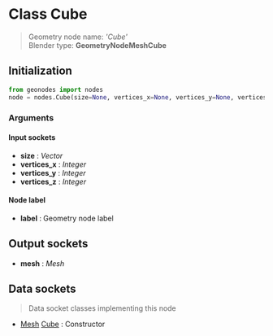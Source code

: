
# Class Cube

> Geometry node name: _'Cube'_<br>Blender type:  **GeometryNodeMeshCube**

## Initialization


```python
from geonodes import nodes
node = nodes.Cube(size=None, vertices_x=None, vertices_y=None, vertices_z=None, label=None)
```


### Arguments


#### Input sockets



- **size** : _Vector_
- **vertices_x** : _Integer_
- **vertices_y** : _Integer_
- **vertices_z** : _Integer_



#### Node label



- **label** : Geometry node label



## Output sockets



- **mesh** : _Mesh_



## Data sockets

> Data socket classes implementing this node


- [Mesh](./sockets/Mesh.md) [Cube](./sockets/Mesh.md#cube) : Constructor


